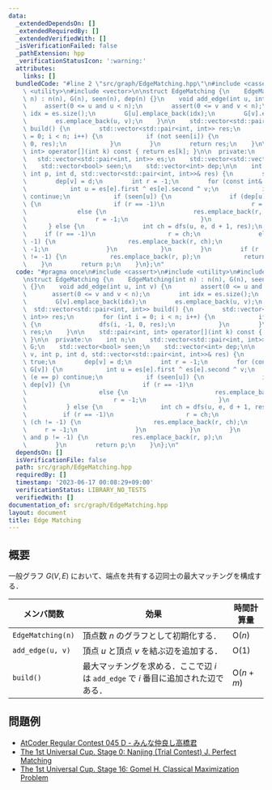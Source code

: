 ```yaml
---
data:
  _extendedDependsOn: []
  _extendedRequiredBy: []
  _extendedVerifiedWith: []
  _isVerificationFailed: false
  _pathExtension: hpp
  _verificationStatusIcon: ':warning:'
  attributes:
    links: []
  bundledCode: "#line 2 \"src/graph/EdgeMatching.hpp\"\n#include <cassert>\n#include\
    \ <utility>\n#include <vector>\n\nstruct EdgeMatching {\n    EdgeMatching(int\
    \ n) : n(n), G(n), seen(n), dep(n) {}\n    void add_edge(int u, int v) {\n   \
    \     assert(0 <= u and u < n);\n        assert(0 <= v and v < n);\n        int\
    \ idx = es.size();\n        G[u].emplace_back(idx);\n        G[v].emplace_back(idx);\n\
    \        es.emplace_back(u, v);\n    }\n\n    std::vector<std::pair<int, int>>\
    \ build() {\n        std::vector<std::pair<int, int>> res;\n        for (int i\
    \ = 0; i < n; i++) {\n            if (not seen[i]) {\n                dfs(i, -1,\
    \ 0, res);\n            }\n        }\n        return res;\n    }\n\n    std::pair<int,\
    \ int> operator[](int k) const { return es[k]; }\n\n  private:\n    int n;\n \
    \   std::vector<std::pair<int, int>> es;\n    std::vector<std::vector<int>> G;\n\
    \    std::vector<bool> seen;\n    std::vector<int> dep;\n\n    int dfs(int v,\
    \ int p, int d, std::vector<std::pair<int, int>>& res) {\n        seen[v] = true;\n\
    \        dep[v] = d;\n        int r = -1;\n        for (const int& e : G[v]) {\n\
    \            int u = es[e].first ^ es[e].second ^ v;\n            if (e == p)\
    \ continue;\n            if (seen[u]) {\n                if (dep[u] < dep[v])\
    \ {\n                    if (r == -1)\n                        r = e;\n      \
    \              else {\n                        res.emplace_back(r, e);\n     \
    \                   r = -1;\n                    }\n                }\n      \
    \      } else {\n                int ch = dfs(u, e, d + 1, res);\n           \
    \     if (r == -1)\n                    r = ch;\n                else if (ch !=\
    \ -1) {\n                    res.emplace_back(r, ch);\n                    r =\
    \ -1;\n                }\n            }\n        }\n        if (r != -1 and p\
    \ != -1) {\n            res.emplace_back(r, p);\n            return -1;\n    \
    \    }\n        return p;\n    }\n};\n"
  code: "#pragma once\n#include <cassert>\n#include <utility>\n#include <vector>\n\
    \nstruct EdgeMatching {\n    EdgeMatching(int n) : n(n), G(n), seen(n), dep(n)\
    \ {}\n    void add_edge(int u, int v) {\n        assert(0 <= u and u < n);\n \
    \       assert(0 <= v and v < n);\n        int idx = es.size();\n        G[u].emplace_back(idx);\n\
    \        G[v].emplace_back(idx);\n        es.emplace_back(u, v);\n    }\n\n  \
    \  std::vector<std::pair<int, int>> build() {\n        std::vector<std::pair<int,\
    \ int>> res;\n        for (int i = 0; i < n; i++) {\n            if (not seen[i])\
    \ {\n                dfs(i, -1, 0, res);\n            }\n        }\n        return\
    \ res;\n    }\n\n    std::pair<int, int> operator[](int k) const { return es[k];\
    \ }\n\n  private:\n    int n;\n    std::vector<std::pair<int, int>> es;\n    std::vector<std::vector<int>>\
    \ G;\n    std::vector<bool> seen;\n    std::vector<int> dep;\n\n    int dfs(int\
    \ v, int p, int d, std::vector<std::pair<int, int>>& res) {\n        seen[v] =\
    \ true;\n        dep[v] = d;\n        int r = -1;\n        for (const int& e :\
    \ G[v]) {\n            int u = es[e].first ^ es[e].second ^ v;\n            if\
    \ (e == p) continue;\n            if (seen[u]) {\n                if (dep[u] <\
    \ dep[v]) {\n                    if (r == -1)\n                        r = e;\n\
    \                    else {\n                        res.emplace_back(r, e);\n\
    \                        r = -1;\n                    }\n                }\n \
    \           } else {\n                int ch = dfs(u, e, d + 1, res);\n      \
    \          if (r == -1)\n                    r = ch;\n                else if\
    \ (ch != -1) {\n                    res.emplace_back(r, ch);\n               \
    \     r = -1;\n                }\n            }\n        }\n        if (r != -1\
    \ and p != -1) {\n            res.emplace_back(r, p);\n            return -1;\n\
    \        }\n        return p;\n    }\n};\n"
  dependsOn: []
  isVerificationFile: false
  path: src/graph/EdgeMatching.hpp
  requiredBy: []
  timestamp: '2023-06-17 00:08:29+09:00'
  verificationStatus: LIBRARY_NO_TESTS
  verifiedWith: []
documentation_of: src/graph/EdgeMatching.hpp
layout: document
title: Edge Matching
---
```


## 概要
一般グラフ $G(V, E)$ において、端点を共有する辺同士の最大マッチングを構成する．

| メンバ関数        | 効果                                                                                 | 時間計算量          |
| ----------------- | ------------------------------------------------------------------------------------ | ------------------- |
| `EdgeMatching(n)` | 頂点数 $n$ のグラフとして初期化する．                                                | $\mathrm{O}(n)$     |
| `add_edge(u, v)`  | 頂点 $u$ と頂点 $v$ を結ぶ辺を追加する．                                             | $\mathrm{O}(1)$     |
| `build()`         | 最大マッチングを求める．ここで辺 $i$ は `add_edge` で $i$ 番目に追加された辺である． | $\mathrm{O}(n + m)$ |



## 問題例
- [AtCoder Regular Contest 045 D - みんな仲良し高橋君](https://atcoder.jp/contests/arc045/tasks/arc045_d)
- [The 1st Universal Cup. Stage 0: Nanjing (Trial Contest) J. Perfect Matching](https://qoj.ac/contest/1093/problem/5423)
- [The 1st Universal Cup. Stage 16: Gomel H. Classical Maximization Problem](https://qoj.ac/contest/1223/problem/6414?v=1)